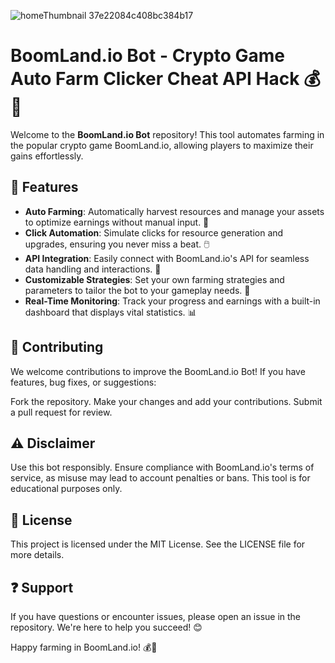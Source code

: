 ![homeThumbnail 37e22084c408bc384b17](https://github.com/user-attachments/assets/fb72cde4-886b-4860-90e5-4ee3a63787db)

# BoomLand.io Bot - Crypto Game Auto Farm Clicker Cheat API Hack 💰🚀

Welcome to the **BoomLand.io Bot** repository! This tool automates farming in the popular crypto game BoomLand.io, allowing players to maximize their gains effortlessly.

## 🌟 Features  
- **Auto Farming**: Automatically harvest resources and manage your assets to optimize earnings without manual input. 🌾  
- **Click Automation**: Simulate clicks for resource generation and upgrades, ensuring you never miss a beat. 🖱️  
- **API Integration**: Easily connect with BoomLand.io's API for seamless data handling and interactions. 🔗  
- **Customizable Strategies**: Set your own farming strategies and parameters to tailor the bot to your gameplay needs. 🎯  
- **Real-Time Monitoring**: Track your progress and earnings with a built-in dashboard that displays vital statistics. 📊  

## 🤝 Contributing
We welcome contributions to improve the BoomLand.io Bot! If you have features, bug fixes, or suggestions:

Fork the repository.
Make your changes and add your contributions.
Submit a pull request for review.

## ⚠️ Disclaimer
Use this bot responsibly. Ensure compliance with BoomLand.io's terms of service, as misuse may lead to account penalties or bans. This tool is for educational purposes only.

## 📜 License
This project is licensed under the MIT License. See the LICENSE file for more details.

## ❓ Support
If you have questions or encounter issues, please open an issue in the repository. We're here to help you succeed! 😊

Happy farming in BoomLand.io! 💰🚀
